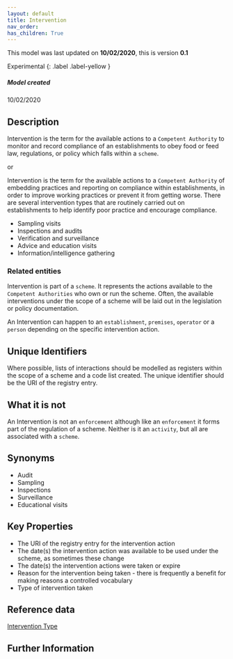 ```yaml
---
layout: default
title: Intervention
nav_order:
has_children: True
---
```


This model was last updated on **10/02/2020**, this is version **0.1**

Experimental {: .label .label-yellow }

##### Model created
10/02/2020

## Description
Intervention is the term for the available actions to a `Competent Authority` to monitor and record compliance of an establishments to obey food or feed law, regulations, or policy which falls within a `scheme`.

or

Intervention is the term for the available actions to a `Competent Authority` of embedding practices and reporting on compliance within establishments, in order to improve working practices or prevent it from getting worse.  There are several intervention types that are routinely carried out on establishments to help identify poor practice and encourage compliance.

*   Sampling visits
*   Inspections and audits
*   Verification and surveillance
*   Advice and education visits
*   Information/intelligence gathering

### Related entities

Intervention is part of a `scheme`. It represents the actions available to the `Competent Authorities` who own or run the scheme. Often, the available interventions under the scope of a scheme will be laid out in the legislation or policy documentation.

An Intervention can happen to an `establishment`, `premises`, `operator` or a `person` depending on the specific intervention action.

## Unique Identifiers
Where possible, lists of interactions should be modelled as registers within the scope of a scheme and a code list created. The unique identifier should be the URI of the registry entry.

## What it is not
An Intervention is not an `enforcement` although like an `enforcement` it forms part of the regulation of a scheme.  Neither is it an `activity`, but all are associated with a `scheme`.

## Synonyms
*   Audit
*   Sampling
*   Inspections
*   Surveillance
*   Educational visits

## Key Properties
*   The URI of the registry entry for the intervention action
*   The date(s) the intervention action was available to be used under the scheme, as sometimes these change
*   The date(s) the intervention actions were taken or expire
*   Reason for the intervention being taken - there is frequently a benefit for making reasons a controlled vocabulary
*   Type of intervention taken

## Reference data
[Intervention Type](https://data.food.gov.uk/codes/enforcement-monitoring/_intervention-type)


## Further Information
